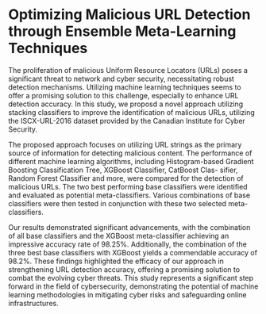 # Optimizing Malicious URL Detection through Ensemble Meta-Learning Techniques

The proliferation of malicious Uniform Resource Locators (URLs) poses a significant threat to network and cyber security, necessitating robust detection mechanisms. Utilizing machine learning techniques seems to offer a promising solution to this challenge, especially to enhance URL detection accuracy. In this study, we proposd a novel approach utilizing stacking classifiers to improve the identification of malicious URLs, utilizing the ISCX-URL-2016 dataset provided by the Canadian Institute for Cyber Security.

The proposed approach focuses on utilizing URL strings as the primary source of information for detecting malicious content. The performance of different machine learning algorithms, including Histogram-based Gradient Boosting Classification Tree, XGBoost Classifier, CatBoost Clas- sifier, Random Forest Classifier and more, were compared for the detection of malicious URLs. The two best performing base classifiers were identified and evaluated as potential meta-classifiers. Various combinations of base classifiers were then tested in conjunction with these two selected meta-classifiers. 

Our results demonstrated significant advancements, with the combination of all base classifiers and the XGBoost meta-classifier achieving an impressive accuracy rate of 98.25%. Additionally, the combination of the three best base classifiers with XGBoost yields a commendable accuracy of 98.2%. These findings highlighted the efficacy of our approach in strengthening URL detection accuracy, offering a promising solution to combat the evolving cyber threats. This study represents a significant step forward in the field of cybersecurity, demonstrating the potential of machine learning methodologies in mitigating cyber risks and safeguarding online infrastructures.
